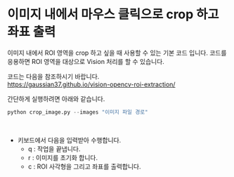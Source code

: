 # 이미지 내에서 마우스 클릭으로 crop 하고 좌표 출력

이미지 내에서 ROI 영역을 crop 하고 싶을 때 사용할 수 있는 기본 코드 입니다.
코드를 응용하면 ROI 영역을 대상으로 Vision 처리를 할 수 있습니다.

코드는 다음을 참조하시기 바랍니다. <br>
https://gaussian37.github.io/vision-opencv-roi-extraction/

간단하게 실행하려면 아래와 같습니다.

``` python 
python crop_image.py --images "이미지 파일 경로"
```

<br>

+ 키보드에서 다음을 입력받아 수행합니다.
	- q : 작업을 끝냅니다.
	- r : 이미지를 초기화 합니다.
	- c : ROI 사각형을 그리고 좌표를 출력합니다.
